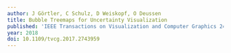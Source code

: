 ```yaml
---
author: J Görtler, C Schulz, D Weiskopf, O Deussen
title: Bubble Treemaps for Uncertainty Visualization
published: 'IEEE Transactions on Visualization and Computer Graphics 24 (1): 719-728'
year: 2018
doi: 10.1109/tvcg.2017.2743959
---
```


